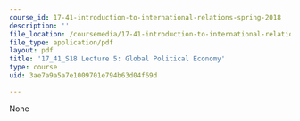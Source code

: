 ```yaml
---
course_id: 17-41-introduction-to-international-relations-spring-2018
description: ''
file_location: /coursemedia/17-41-introduction-to-international-relations-spring-2018/3ae7a9a5a7e1009701e794b63d04f69d_MIT17_41S18_lec5.pdf
file_type: application/pdf
layout: pdf
title: '17_41_S18 Lecture 5: Global Political Economy'
type: course
uid: 3ae7a9a5a7e1009701e794b63d04f69d

---
```

None